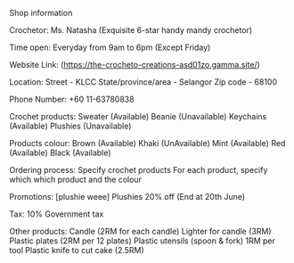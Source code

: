 Shop information

Crochetor:
Ms. Natasha (Exquisite 6-star handy mandy crochetor)

Time open:
Everyday from 9am to 6pm (Except Friday)

Website Link:
(https://the-crocheto-creations-asd01zo.gamma.site/)

Location:
Street - KLCC
State/province/area - Selangor
Zip code - 68100

Phone Number:
+60 11-63780838

Crochet products:
Sweater (Available)
Beanie (Unavailable)
Keychains (Available)
Plushies (Unavailable)

Products colour:
Brown (Available)
Khaki (UnAvailable)
Mint (Available)
Red (Available)
Black (Available)

Ordering process:
Specify crochet products
For each product, specify which which product and the colour

Promotions:
[plushie weee] Plushies 20% off (End at 20th June)

Tax:
10% Government tax

Other products:
Candle (2RM for each candle)
Lighter for candle (3RM)
Plastic plates (2RM per 12 plates)
Plastic utensils (spoon & fork) 1RM per tool
Plastic knife to cut cake (2.5RM)
